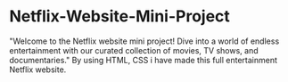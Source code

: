 # Netflix-Website-Mini-Project
"Welcome to the Netflix website mini project! Dive into a world of endless entertainment with our curated collection of movies, TV shows, and documentaries."
By using HTML, CSS i have made this full entertainment Netflix website.
